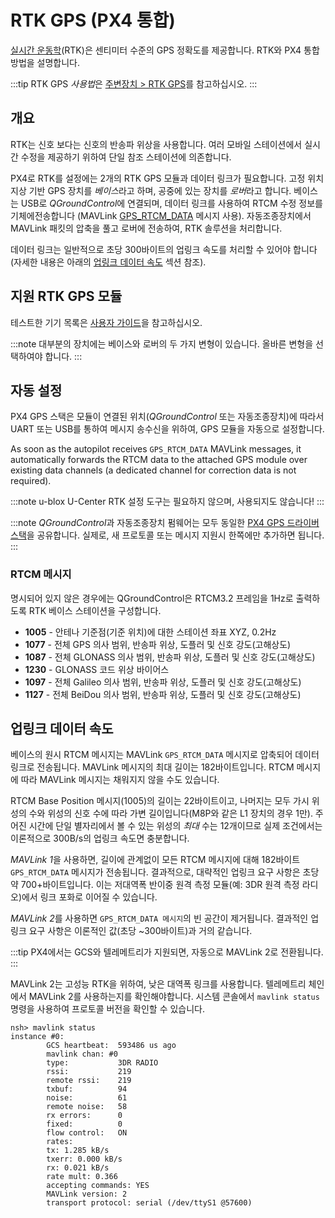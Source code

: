 # RTK GPS (PX4 통합)

[실시간 운동학](https://en.wikipedia.org/wiki/Real_Time_Kinematic)(RTK)은 센티미터 수준의 GPS 정확도를 제공합니다. RTK와 PX4 통합 방법을 설명합니다.

:::tip RTK
GPS *사용법*은 [주변장치 > RTK GPS](../gps_compass/rtk_gps.md)를 참고하십시오.
:::

## 개요

RTK는 신호 보다는 신호의 반송파 위상을 사용합니다. 여러 모바일 스테이션에서 실시간 수정을 제공하기 위하여 단일 참조 스테이션에 의존합니다.

PX4로 RTK를 설정에는 2개의 RTK GPS 모듈과 데이터 링크가 필요합니다. 고정 위치 지상 기반 GPS 장치를 *베이스*라고 하며, 공중에 있는 장치를 *로버*라고 합니다. 베이스는 USB로 *QGroundControl*에 연결되며, 데이터 링크를 사용하여 RTCM 수정 정보를 기체에전송합니다 (MAVLink [GPS_RTCM_DATA](https://mavlink.io/en/messages/common.html#GPS_RTCM_DATA) 메시지 사용). 자동조종장치에서 MAVLink 패킷의 압축을 풀고 로버에 전송하여, RTK 솔루션을 처리합니다.

데이터 링크는 일반적으로 초당 300바이트의 업링크 속도를 처리할 수 있어야 합니다(자세한 내용은 아래의 [업링크 데이터 속도](#uplink-datarate) 섹션 참조).

## 지원 RTK GPS 모듈

테스트한 기기 목록은 [사용자 가이드](../gps_compass/rtk_gps.md#supported-rtk-devices)을 참고하십시오.

:::note
대부분의 장치에는 베이스와 로버의 두 가지 변형이 있습니다.
올바른 변형을 선택하여야 합니다.
:::

## 자동 설정

PX4 GPS 스택은 모듈이 연결된 위치(*QGroundControl* 또는 자동조종장치)에 따라서 UART 또는 USB를 통하여 메시지 송수신을 위하여, GPS 모듈을 자동으로 설정합니다.

As soon as the autopilot receives `GPS_RTCM_DATA` MAVLink messages, it automatically forwards the RTCM data to the attached GPS module over existing data channels (a dedicated channel for correction data is not required).

:::note
u-blox U-Center RTK 설정 도구는 필요하지 않으며, 사용되지도 않습니다!
:::

:::note
*QGroundControl*과 자동조종장치 펌웨어는 모두 동일한 [PX4 GPS 드라이버 스택](https://github.com/PX4/GpsDrivers)을 공유합니다. 실제로, 새 프로토콜 또는 메시지 지원시 한쪽에만 추가하면 됩니다.
:::

### RTCM 메시지

명시되어 있지 않은 경우에는 QGroundControl은 RTCM3.2 프레임을 1Hz로 출력하도록 RTK 베이스 스테이션을 구성합니다.

- **1005** - 안테나 기준점(기준 위치)에 대한 스테이션 좌표 XYZ, 0.2Hz
- **1077** - 전체 GPS 의사 범위, 반송파 위상, 도플러 및 신호 강도(고해상도)
- **1087** - 전체 GLONASS 의사 범위, 반송파 위상, 도플러 및 신호 강도(고해상도)
- **1230** - GLONASS 코드 위상 바이어스
- **1097** - 전체 Galileo 의사 범위, 반송파 위상, 도플러 및 신호 강도(고해상도)
- **1127** - 전체 BeiDou 의사 범위, 반송파 위상, 도플러 및 신호 강도(고해상도)

## 업링크 데이터 속도

베이스의 원시 RTCM 메시지는 MAVLink `GPS_RTCM_DATA` 메시지로 압축되어 데이터 링크로 전송됩니다. MAVLink 메시지의 최대 길이는 182바이트입니다. RTCM 메시지에 따라 MAVLink 메시지는 채워지지 않을 수도 있습니다.

RTCM Base Position 메시지(1005)의 길이는 22바이트이고, 나머지는 모두 가시 위성의 수와 위성의 신호 수에 따라 가변 길이입니다(M8P와 같은 L1 장치의 경우 1만). 주어진 시간에 단일 별자리에서 볼 수 있는 위성의 _최대_ 수는 12개이므로 실제 조건에서는 이론적으로 300B/s의 업링크 속도면 충분합니다.

*MAVLink 1*을 사용하면, 길이에 관계없이 모든 RTCM 메시지에 대해 182바이트 `GPS_RTCM_DATA` 메시지가 전송됩니다. 결과적으로, 대략적인 업링크 요구 사항은 초당 약 700+바이트입니다. 이는 저대역폭 반이중 원격 측정 모듈(예: 3DR 원격 측정 라디오)에서 링크 포화로 이어질 수 있습니다.

*MAVLink 2*를 사용하면 `GPS_RTCM_DATA 메시지`의 빈 공간이 제거됩니다. 결과적인 업링크 요구 사항은 이론적인 값(초당 ~300바이트)과 거의 같습니다.

:::tip
PX4에서는 GCS와 텔레메트리가 지원되면, 자동으로 MAVLink 2로 전환됩니다.
:::

MAVLink 2는 고성능 RTK을 위하여, 낮은 대역폭 링크를 사용합니다. 텔레메트리 체인에서 MAVLink 2를 사용하는지를 확인해야합니다. 시스템 콘솔에서 `mavlink status` 명령을 사용하여 프로토콜 버전을 확인할 수 있습니다.

```
nsh> mavlink status
instance #0:
        GCS heartbeat:  593486 us ago
        mavlink chan: #0
        type:           3DR RADIO
        rssi:           219
        remote rssi:    219
        txbuf:          94
        noise:          61
        remote noise:   58
        rx errors:      0
        fixed:          0
        flow control:   ON
        rates:
        tx: 1.285 kB/s
        txerr: 0.000 kB/s
        rx: 0.021 kB/s
        rate mult: 0.366
        accepting commands: YES
        MAVLink version: 2
        transport protocol: serial (/dev/ttyS1 @57600)
```
